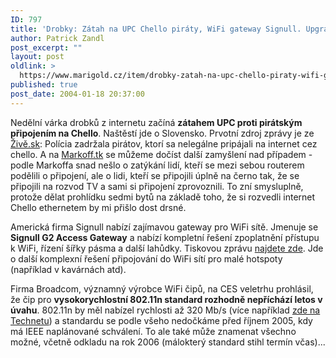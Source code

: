```yaml
---
ID: 797
title: 'Drobky: Zátah na UPC Chello piráty, WiFi gateway Signull. Upgrade na vysoké rychlosti dle 802.11n letos nebude'
author: Patrick Zandl
post_excerpt: ""
layout: post
oldlink: >
  https://www.marigold.cz/item/drobky-zatah-na-upc-chello-piraty-wifi-gateway-signull-upgrade-na-vysoke-rychlosti-dle-802-11n-letos-nebude
published: true
post_date: 2004-01-18 20:37:00
---
```

<p>
Nedělní várka drobků z internetu začíná <STRONG>zátahem UPC proti pirátským připojením na Chello</STRONG>. Naštěstí jde o Slovensko. Prvotní zdroj zprávy je ze <A href="http://www.zive.sk/Text/Ar.asp?ARI=107531" target=_blank>Živě.sk</A>: Polícia zadržala pirátov, ktorí sa nelegálne pripájali na internet cez chello. A na <A href="http://markoff.szm.sk/m092.htm#upc" target=_blank>Markoff.tk</A> se můžeme dočíst další zamyšlení nad případem - podle Markoffa snad nešlo o zatýkání lidí, kteří se mezi sebou routerem podělili o připojení, ale o lidi, kteří se připojili úplně na černo tak, že se připojili na rozvod TV a sami si připojení zprovoznili. To zní smysluplně, protože dělat prohlídku sedmi bytů na základě toho, že si rozvedli internet Chello ethernetem by mi přišlo dost drsné.</p>

<p>
Americká firma Signull nabízí zajímavou gateway pro WiFi sítě. Jmenuje se <STRONG>Signull G2 Access Gateway</STRONG> a nabízí kompletní řešení zpoplatnění přístupu k WiFi, řízení šířky pásma a další lahůdky. Tiskovou zprávu <A href="http://www.signull.com/pressreleases/pr_1-20-04.html" target=_blank>najdete zde</A>. Jde o další komplexní řešení připojování do WiFi sítí pro malé hotspoty (například v kavárnách atd).</p>

<p>
Firma Broadcom, významný výrobce WiFi čipů, na CES veletrhu prohlásil, že čip pro <STRONG>vysokorychlostní 802.11n standard rozhodně nepříchází letos v úvahu</STRONG>. 802.11n by měl nabízel rychlosti až 320 Mb/s (více například <A href="http://technet.idnes.cz/hw/hw_sit/IEEE80211n.html" target=_blank>zde na Technetu</A>) a standardu se podle všeho nedočkáme před říjnem 2005, kdy má IEEE naplánované schválení. To ale také může znamenat všechno možné, včetně odkladu na rok 2006 (málokterý standard stihl termín včas)...</p>
